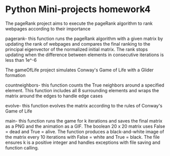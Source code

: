# Python Mini-projects homework4
The pageRank project aims to execute the pageRank algorithm to rank webpages according to their importance

pagerank- this function runs the pageRank algorithm with a given matrix by updating the rank of webpages and compares the final ranking to the principal eigenvector of the normalized initial matrix. The rank stops updating when the difference between elements in consecutive iterations is less than 1e^-6

The gameOfLife project simulates Conway's Game of Life with a Glider formation

countneighbors- this function counts the True neighbors around a specified element. This function includes all 8 surrounding elements and wraps the matrix around the edges to handle edge cases

evolve- this function evolves the matrix according to the rules of Conway's Game of Life

main- this function runs the game for k iterations and saves the final matrix as a PNG and the animation as a GIF. The boolean 20 x 20 matrix uses False = dead and True = alive. The function produces a black-and-white image of the matrix every 10 iterations with False = white and True = black. The file ensures k is a positive integer and handles exceptions with file saving and function calling.
